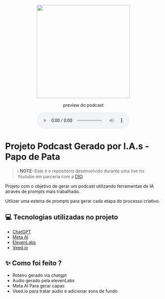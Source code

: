 <p align="center">
<img 
    src="./assets/assets/ChatGPT Image 21 de out. de 2025, 09_00_58.png"
    width="300"
/>
</p>


<p align="center">
    preview do podcast
</p>

<div align="center">
    <audio src="output/output/Podcast Papo de Pata.mp4" controls title="Podcast editado"></audio>
</div>

# Projeto Podcast Gerado por I.A.s - Papo de Pata


 > ℹ️ **NOTE:** Este é o repositório desenvolvido durante uma live no Youtube em parceria com a [DIO](https://dio.me)

Projeto com o objetivo de gerar um podcast utilizando ferramentas de IA através de prompts mais trabalhado.

Utilizer uma esteira de prompts para gerar cada etapa do processo criativo.

## 💻 Tecnologias utilizadas no projeto

- [ChatGPT](https://chat.openai.com/) 
- [Meta AI](https://www.meta.ai/)
- [ElevenLabs](https://beta.elevenlabs.io/)
- [Veed.io](https://www.veed.io/workspaces)

## ✨ Como foi feito ?

- Roteiro gerado via chatgpt
- Audio gerado pela elevenLabs
- Meta AI Para gerar capas
- Veed.io para tratar aúdio e adicionar sons de fundo

